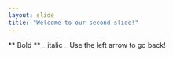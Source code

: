 ```yaml
---
layout: slide
title: "Welcome to our second slide!"
---
```

** Bold ** _ italic _
Use the left arrow to go back!
